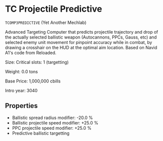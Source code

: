 # TC Projectile Predictive

`TCOMP3PREDICTIVE` (Yet Another Mechlab)

Advanced Targeting Computer that predicts projectile trajectory and drop of the actually selected ballistic weapon (Autocannons, PPCs, Gauss, etc) and selected enemy unit movement for pinpoint accuracy while in combat, by drawing a crosshair on the HUD at the optimal aim location. Based on Navid A1's code from Reloaded.

Size: Critical slots: 1 (targetting)

Weight: 0.0 tons

Base Price: 1,000,000 cbills

Intro year: 3040

## Properties
* Ballistic spread radius modifier: -20.0 %
* Ballistic projectile speed modifier: +25.0 %
* PPC projectile speed modifier: +25.0 %
* Predictive ballistic targetting
